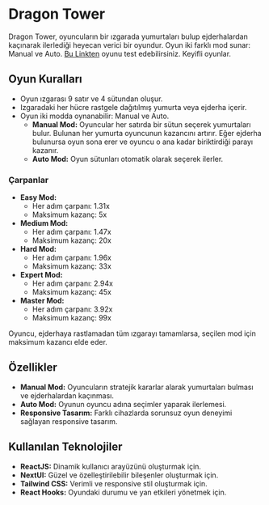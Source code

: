 # Dragon Tower

Dragon Tower, oyuncuların bir ızgarada yumurtaları bulup ejderhalardan kaçınarak ilerlediği heyecan verici bir oyundur. Oyun iki farklı mod sunar: Manual ve Auto.
[Bu Linkten](https://dragon-tower.vercel.app) oyunu test edebilirsiniz. Keyifli oyunlar.


## Oyun Kuralları

- Oyun ızgarası 9 satır ve 4 sütundan oluşur.
- Izgaradaki her hücre rastgele dağıtılmış yumurta veya ejderha içerir.
- Oyun iki modda oynanabilir: Manual ve Auto.
  - **Manual Mod:** Oyuncular her satırda bir sütun seçerek yumurtaları bulur. Bulunan her yumurta oyuncunun kazancını artırır. Eğer ejderha bulunursa oyun sona erer ve oyuncu o ana kadar biriktirdiği parayı kazanır.
  - **Auto Mod:** Oyun sütunları otomatik olarak seçerek ilerler.

### Çarpanlar

- **Easy Mod:**
  - Her adım çarpanı: 1.31x
  - Maksimum kazanç: 5x
- **Medium Mod:**
  - Her adım çarpanı: 1.47x
  - Maksimum kazanç: 20x
- **Hard Mod:**
  - Her adım çarpanı: 1.96x
  - Maksimum kazanç: 33x
- **Expert Mod:**
  - Her adım çarpanı: 2.94x
  - Maksimum kazanç: 45x
- **Master Mod:**
  - Her adım çarpanı: 3.92x
  - Maksimum kazanç: 99x

Oyuncu, ejderhaya rastlamadan tüm ızgarayı tamamlarsa, seçilen mod için maksimum kazancı elde eder.

## Özellikler

- **Manual Mod:** Oyuncuların stratejik kararlar alarak yumurtaları bulması ve ejderhalardan kaçınması.
- **Auto Mod:** Oyunun oyuncu adına seçimler yaparak ilerlemesi.
- **Responsive Tasarım:** Farklı cihazlarda sorunsuz oyun deneyimi sağlayan responsive tasarım.

## Kullanılan Teknolojiler

- **ReactJS:** Dinamik kullanıcı arayüzünü oluşturmak için.
- **NextUI:** Güzel ve özelleştirilebilir bileşenler oluşturmak için.
- **Tailwind CSS:** Verimli ve responsive stil oluşturmak için.
- **React Hooks:** Oyundaki durumu ve yan etkileri yönetmek için.
